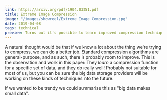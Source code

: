 ```yaml
---
link: https://arxiv.org/pdf/1904.03851.pdf
title: Extreme Image Compression
image: "/images/showreel/Extreme Image Compression.jpg"
date: 2019-04-08
tags: technical
preview: Turns out it's possible to learn improved compression techniques for a given collection of images.
---
```


A natural thought would be that if we know a lot about the thing we're trying
to compress, we can do a better job. Standard compression algorithms are
general-purpose, and as such, there is probably room to improve. This is the
observation and work in this paper: They _learn_ a compression function for a
specific set of data, and they do really well! Probably not suitable for most
of us, but you can be sure the big data storage providers will be working on
these kinds of techniques into the future.

If we wanted to be trendy we could summarise this as "big data makes small
data".
